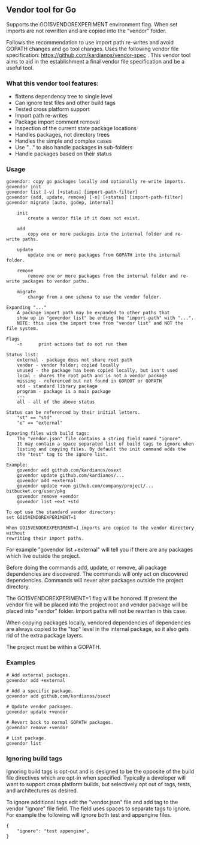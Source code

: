 ## Vendor tool for Go
Supports the GO15VENDOREXPERIMENT environment flag. When set imports are not
rewritten and are copied into the "vendor" folder.

Follows the recommendation to use import path re-writes and avoid GOPATH
changes and go tool changes. Uses the following vendor file specification:
https://github.com/kardianos/vendor-spec . This vendor tool aims to aid in the
establishment a final vendor file specification and be a useful tool.

### What this vendor tool features:
 * flattens dependency tree to single level
 * Can ignore test files and other build tags
 * Tested cross platform support
 * Import path re-writes
 * Package import comment removal
 * Inspection of the current state package locations
 * Handles packages, not directory trees
 * Handles the simple and complex cases
 * Use "..." to also handle packages in sub-folders
 * Handle packages based on their status

### Usage
```
govendor: copy go packages locally and optionally re-write imports.
govendor init
govendor list [-v] [+status] [import-path-filter]
govendor {add, update, remove} [-n] [+status] [import-path-filter]
govendor migrate [auto, godep, internal]

	init
		create a vendor file if it does not exist.
	
	add
		copy one or more packages into the internal folder and re-write paths.
	
	update
		update one or more packages from GOPATH into the internal folder.
	
	remove
		remove one or more packages from the internal folder and re-write packages to vendor paths.

	migrate
		change from a one schema to use the vendor folder.

Expanding "..."
	A package import path may be expanded to other paths that
	show up in "govendor list" be ending the "import-path" with "...".
	NOTE: this uses the import tree from "vendor list" and NOT the file system.

Flags
	-n		print actions but do not run them

Status list:
	external - package does not share root path
	vendor - vendor folder; copied locally
	unused - the package has been copied locally, but isn't used
	local - shares the root path and is not a vendor package
	missing - referenced but not found in GOROOT or GOPATH
	std - standard library package
	program - package is a main package
	---
	all - all of the above status

Status can be referenced by their initial letters.
	"st" == "std"
	"e" == "external"

Ignoring files with build tags:
	The "vendor.json" file contains a string field named "ignore".
	It may contain a space separated list of build tags to ignore when
	listing and copying files. By default the init command adds the
	the "test" tag to the ignore list.
	
Example:
	govendor add github.com/kardianos/osext
	govendor update github.com/kardianos/...
	govendor add +external
	govendor update +ven github.com/company/project/... bitbucket.org/user/pkg
	govendor remove +vendor
	govendor list +ext +std

To opt use the standard vendor directory:
set GO15VENDOREXPERIMENT=1

When GO15VENDOREXPERIMENT=1 imports are copied to the vendor directory without
rewriting their import paths.
```

For example "govendor list +external" will tell you if there are any packages which
live outside the project.

Before doing the commands add, update, or remove, all package dependencies are
discovered. The commands will only act on discovered dependencies. Commands will
never alter packages outside the project directory.

The GO15VENDOREXPERIMENT=1 flag will be honored. If present the vendor file will
be placed into the project root and vendor package will be placed into "vendor"
folder. Import paths will not be rewriten in this case.

When copying packages locally, vendored dependencies of dependencies are always
copied to the "top" level in the internal package, so it also gets rid of the
extra package layers.

The project must be within a GOPATH.

### Examples
```
# Add external packages.
govendor add +external

# Add a specific package.
govendor add github.com/kardianos/osext

# Update vendor packages.
govendor update +vendor

# Revert back to normal GOPATH packages.
govendor remove +vendor

# List package.
govendor list
```

### Ignoring build tags
Ignoring build tags is opt-out and is designed to be the opposite of the build
file directives which are opt-in when specified. Typically a developer will
want to support cross platform builds, but selectively opt out of tags, tests,
and architectures as desired.

To ignore additional tags edit the "vendor.json" file and add tag to the vendor
"ignore" file field. The field uses spaces to separate tags to ignore.
For example the following will ignore both test and appengine files.
```
{
	"ignore": "test appengine",
}
```
